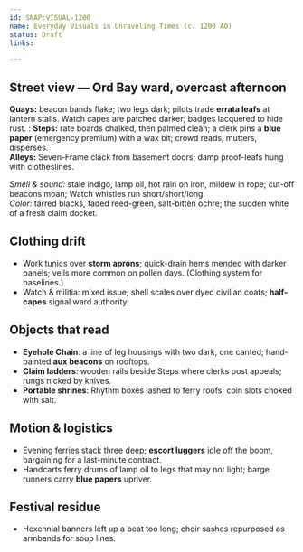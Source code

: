 ```yaml
---
id: SNAP:VISUAL-1200
name: Everyday Visuals in Unraveling Times (c. 1200 AO)
status: Draft
links:

---
```


## Street view — Ord Bay ward, overcast afternoon
**Quays:** beacon bands flake; two legs dark; pilots trade **errata leafs** at lantern stalls. Watch capes are patched darker; badges lacquered to hide rust. :
**Steps:** rate boards chalked, then palmed clean; a clerk pins a **blue paper** (emergency premium) with a wax bit; crowd reads, mutters, disperses.  
**Alleys:** Seven-Frame clack from basement doors; damp proof-leafs hung with clotheslines. 

_Smell & sound:_ stale indigo, lamp oil, hot rain on iron, mildew in rope; cut-off beacons moan; Watch whistles run short/short/long.  
_Color:_ tarred blacks, faded reed-green, salt-bitten ochre; the sudden white of a fresh claim docket.

## Clothing drift
- Work tunics over **storm aprons**; quick-drain hems mended with darker panels; veils more common on pollen days. (Clothing system for baselines.)
- Watch & militia: mixed issue; shell scales over dyed civilian coats; **half-capes** signal ward authority. 

## Objects that read
- **Eyehole Chain**: a line of leg housings with two dark, one canted; hand-painted **aux beacons** on rooftops.  
- **Claim ladders**: wooden rails beside Steps where clerks post appeals; rungs nicked by knives.  
- **Portable shrines**: Rhythm boxes lashed to ferry roofs; coin slots choked with salt.

## Motion & logistics
- Evening ferries stack three deep; **escort luggers** idle off the boom, bargaining for a last-minute contract.  
- Handcarts ferry drums of lamp oil to legs that may not light; barge runners carry **blue papers** upriver.

## Festival residue
- Hexennial banners left up a beat too long; choir sashes repurposed as armbands for soup lines.
